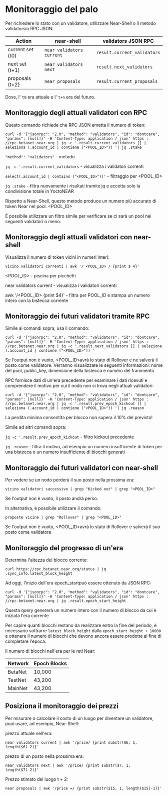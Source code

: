 # Monitoraggio del palo

Per richiedere lo stato con un validatore, utilizzare Near-Shell o il metodo validatorsin RPC JSON:

| Action | near-shell | validators JSON RPC |
| ------ | ---------- | -------- |
| current set (t0) | `near validators current` | `result.current_validators` |
| next set (t+1) | `near validators next` | `result.next_validators` |
| proposals (t+2) | `near proposals` | `result.current_proposals` |

Dove, l' `t0` era attuale e l' `t+n` era del futuro.

## Monitoraggio degli attuali validatori con RPC

Questo comando richiede che RPC JSON emetta il numero di token:

```
curl -d '{"jsonrpc": "2.0", "method": "validators", "id": "dontcare", "params": [null]}' -H 'Content-Type: application / json' https : //rpc.betanet.near.org | jq -c '.result.current_validators [] | seleziona (.account_id | contiene ("<POOL_ID>")) '| jq .stake
```

`"method": "validators"` - metodo

`jq -c '.result.current_validators` - visualizza i validatori correnti

`select(.account_id | contains ("<POOL_ID>"))'` - filtraggio per <POOL_ID>

`jq .stake` - filtra nuovamente i risultati tramite jq e accetta solo la condivisione totale in YoctoNEAR

Rispetto a Near-Shell, questo metodo produce un numero più accurato di token Near nel pool. <POOL_ID>

È possibile utilizzare un filtro simile per verificare se ci sarà un pool nei seguenti validatori o meno.


## Monitoraggio degli attuali validatori con near-shell

Visualizza il numero di token vicini in numeri interi:

```
vicino validatori correnti | awk '/ <POOL_ID> / {print $ 4}'
```

<POOL_ID> - piscina per picchetti

near validators current - visualizza i validatori correnti

awk '/<POOL_ID> {print $4}' - filtra per POOL_ID e stampa un numero intero con la bistecca corrente


## Monitoraggio dei futuri validatori tramite RPC

Simile ai comandi sopra, usa il comando:

```
curl -d '{"jsonrpc": "2.0", "method": "validators", "id": "dontcare", "params": [null]}' -H 'Content-Type: application / json' https : //rpc.betanet.near.org | jq -c '.result.next_validators [] | seleziona (.account_id | contiene ("<POOL_ID>")) '
```

Se l'output non è vuoto, <POOL_ID>avrà lo stato di Rollover e ne salverà il posto come validatore.
Verranno visualizzate le seguenti informazioni: nome del pool, public_key, dimensione della bistecca e numero del frammento

RPC fornisce dati di un'era precedente per esaminare i dati ricevuti e comprendere il motivo per cui il nodo non si trova negli attuali validatori:

```
curl -d '{"jsonrpc": "2.0", "method": "validators", "id": "dontcare", "params": [null]}' -H 'Content-Type: application / json' https : //rpc.betanet.near.org | jq -c '.result.prev_epoch_kickout [] | seleziona (.account_id | contiene ("<POOL_ID>")) '| jq .reason
```

La perdita minima consentita per blocco non supera il 10% del previsto!

Simile ad altri comandi sopra:

 `jq -c '.result.prev_epoch_kickout` - filtro kickout precedente
 
 `jq .reason` - filtra il motivo, ad esempio un numero insufficiente di token per una bistecca o un numero insufficiente di blocchi generati


## Monitoraggio dei futuri validatori con near-shell

Per vedere se un nodo perderà il suo posto nella prossima era:

```
vicino validatori successivo | grep "Kicked out" | grep "<POOL_ID>"
```

Se l'output non è vuoto, il posto andrà perso.

In alternativa, è possibile utilizzare il comando:

```
proposte vicine | grep "Rollover" | grep "<POOL_ID>"
```

Se l'output non è vuoto, <POOL_ID>avrà lo stato di Rollover e salverà il suo posto come validatore


## Monitoraggio del progresso di un'era

Determina l'altezza del blocco corrente:

```
curl https://rpc.betanet.near.org/status | jq .sync_info.latest_block_height
```

Ad oggi, l'inizio dell'era epoch_startpuò essere ottenuto da JSON RPC:

```
curl -d '{"jsonrpc": "2.0", "method": "validators", "id": "dontcare", "params": [null]}' -H 'Content-Type: application / json' https : //rpc.betanet.near.org | jq .result.epoch_start_height
```

Questa query genererà un numero intero con il numero di blocco da cui è iniziata l'era corrente

Per capire quanti blocchi restano da realizzare entro la fine del periodo, è necessario sottrarre `latest_block_height` dalla `epoch_start_height + 10000` e ottenere il numero di blocchi che devono ancora essere prodotte al fine di completare l'epoca.

Il numero di blocchi nell'era per le reti Near:

| Network | Epoch Blocks |
| ------- | ------ |
| BetaNet | 10,000 |
| TestNet | 43,200 |
| MainNet | 43,200 |

## Posiziona il monitoraggio dei prezzi

Per misurare o calcolare il costo di un luogo per diventare un validatore, puoi usare, ad esempio, Near-Shell:

prezzo attuale nell'era: 
```
near validators current | awk '/price/ {print substr($6, 1, length($6)-2)}'
```
prezzo di un posto nella prossima era: 
```
near validators next | awk '/price/ {print substr($7, 1, length($7)-2)}'
```
Prezzo stimato del luogo t + 2: 
```
near proposals | awk '/price =/ {print substr($15, 1, length($15)-1)}'
```
